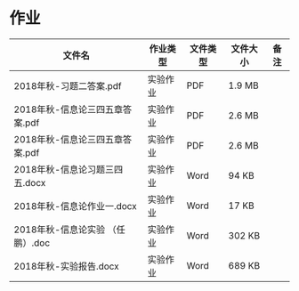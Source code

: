 # 作业

文件名|作业类型|文件类型|文件大小|备注
---|---|---|---|---
2018年秋-习题二答案.pdf|实验作业|PDF|1.9 MB|
2018年秋-信息论三四五章答案.pdf|实验作业|PDF|2.6 MB|
2018年秋-信息论三四五章答案.pdf|实验作业|PDF|2.6 MB|
2018年秋-信息论习题三四五.docx|实验作业|Word|94 KB|
2018年秋-信息论作业一.docx|实验作业|Word|17 KB|
2018年秋-信息论实验 （任鹏）.doc|实验作业|Word|302 KB|
2018年秋-实验报告.docx|实验作业|Word|689 KB|